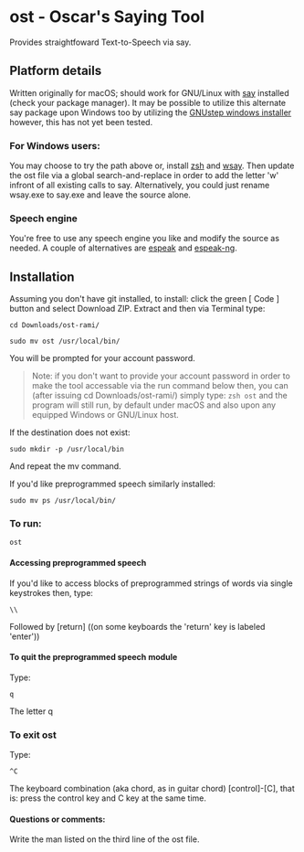 
# ost - Oscar's Saying Tool
Provides straightfoward Text-to-Speech via say. 

## Platform details
Written originally for macOS; should work for GNU/Linux with [say](https://manpages.org/say) installed (check your package manager). It may be possible to utilize this alternate say package upon Windows too by utilizing the [GNUstep windows installer](https://gnustep.github.io/windows/installer.html) however, this has not yet been tested.

### For Windows users: 
You may choose to try the path above or, install [zsh](https://walterteng.com/using-zsh-on-windows) and [wsay](https://github.com/p-groarke/wsay). Then update the ost file via a global search-and-replace in order to add the letter 'w' infront of all existing calls to say. Alternatively, you could just rename wsay.exe to say.exe and leave the source alone.

### Speech engine 
You're free to use any speech engine you like and modify the source as needed. A couple of alternatives are [espeak](https://espeak.sourceforge.net/) and [espeak-ng](https://github.com/espeak-ng/espeak-ng).

## Installation
Assuming you don't have git installed, to install: click the green [ Code ] button and select Download ZIP. Extract and then via Terminal type:
```
cd Downloads/ost-rami/
```
```
sudo mv ost /usr/local/bin/
```
You will be prompted for your account password.
>Note: if you don't want to provide your account password in order to make the tool accessable via the run command below then, you can (after issuing cd Downloads/ost-rami/) simply type: ```zsh ost``` and the program will still run, by default under macOS and also upon any equipped Windows or GNU/Linux host.

If the destination does not exist:
```
sudo mkdir -p /usr/local/bin
```
And repeat the mv command.

If you'd like preprogrammed speech similarly installed:
```
sudo mv ps /usr/local/bin/
```

### To run:
```
ost
```

#### Accessing preprogrammed speech
If you'd like to access blocks of preprogrammed strings of words via single keystrokes then, type:
```
\\
```
Followed by [return] ((on some keyboards the 'return' key is labeled 'enter'))

#### To quit the preprogrammed speech module
Type:
```
q
```
The letter q

### To exit ost
Type:
```
^C
```
The keyboard combination (aka chord, as in guitar chord) [control]-[C], that is: press the control key and C key at the same time.

#### Questions or comments:
Write the man listed on the third line of the ost file.

